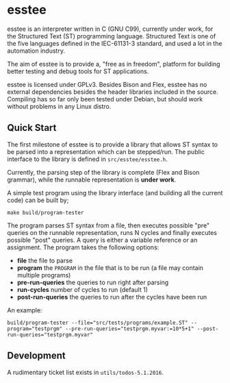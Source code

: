 # esstee

esstee is an interpreter written in C (GNU C99), currently under work,
for the Structured Text (ST) programming language. Structured Text is
one of the five languages defined in the IEC-61131-3 standard, and
used a lot in the automation industry.

The aim of esstee is to provide a, "free as in freedom", platform for
building better testing and debug tools for ST applications. 

esstee is licensed under GPLv3. Besides Bison and Flex, esstee has no
external dependencies besides the header libraries included in the
source. Compiling has so far only been tested under Debian, but should
work without problems in any Linux distro.

## Quick Start

The first milestone of esstee is to provide a library that allows ST
syntax to be parsed into a representation which can be
stepped/run. The public interface to the library is defined in
`src/esstee/esstee.h`.

Currently, the parsing step of the library is complete (Flex and Bison
grammar), while the runnable representation is **under work**. 

A simple test program using the library interface (and building all
the current code) can be built by;

```
make build/program-tester
```

The program parses ST syntax from a file, then executes possible "pre"
queries on the runnable representation, runs N cycles and finally
executes possible "post" queries. A query is either a variable
reference or an assignment. The program takes the following options:

- **file** the file to parse
- **program** the `PROGRAM` in the file that is to be run (a file may contain multiple programs)
- **pre-run-queries** the queries to run right after parsing
- **run-cycles** number of cycles to run (default 1)
- **post-run-queries** the queries to run after the cycles have been run

An example:

```
build/program-tester --file="src/tests/programs/example.ST" --program="testprgm" --pre-run-queries="testprgm.myvar:=10*5+1" --post-run-queries="testprgm.myvar" 

```

## Development

A rudimentary ticket list exists in `utils/todos-5.1.2016`.


